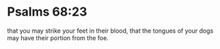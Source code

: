 # Psalms 68:23

that you may strike your feet in their blood, that the tongues of your dogs may have their portion from the foe.

